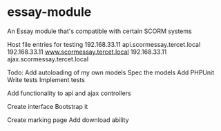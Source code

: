 essay-module
============

An Essay module that's compatible with certain SCORM systems

Host file entries for testing
192.168.33.11		api.scormessay.tercet.local
192.168.33.11		www.scormessay.tercet.local
192.168.33.11		ajax.scormessay.tercet.local

Todo:
Add autoloading of my own models
Spec the models
Add PHPUnit
Write tests
Implement tests

Add functionality to api and ajax controllers

Create interface
Bootstrap it

Create marking page
Add download ability
